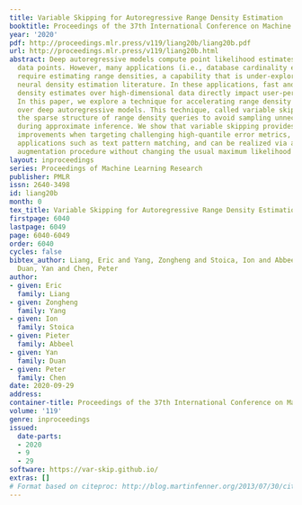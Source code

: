 ```yaml
---
title: Variable Skipping for Autoregressive Range Density Estimation
booktitle: Proceedings of the 37th International Conference on Machine Learning
year: '2020'
pdf: http://proceedings.mlr.press/v119/liang20b/liang20b.pdf
url: http://proceedings.mlr.press/v119/liang20b.html
abstract: Deep autoregressive models compute point likelihood estimates of individual
  data points. However, many applications (i.e., database cardinality estimation),
  require estimating range densities, a capability that is under-explored by current
  neural density estimation literature. In these applications, fast and accurate range
  density estimates over high-dimensional data directly impact user-perceived performance.
  In this paper, we explore a technique for accelerating range density estimation
  over deep autoregressive models. This technique, called variable skipping, exploits
  the sparse structure of range density queries to avoid sampling unnecessary variables
  during approximate inference. We show that variable skipping provides 10-100x efficiency
  improvements when targeting challenging high-quantile error metrics, enables complex
  applications such as text pattern matching, and can be realized via a simple data
  augmentation procedure without changing the usual maximum likelihood objective.
layout: inproceedings
series: Proceedings of Machine Learning Research
publisher: PMLR
issn: 2640-3498
id: liang20b
month: 0
tex_title: Variable Skipping for Autoregressive Range Density Estimation
firstpage: 6040
lastpage: 6049
page: 6040-6049
order: 6040
cycles: false
bibtex_author: Liang, Eric and Yang, Zongheng and Stoica, Ion and Abbeel, Pieter and
  Duan, Yan and Chen, Peter
author:
- given: Eric
  family: Liang
- given: Zongheng
  family: Yang
- given: Ion
  family: Stoica
- given: Pieter
  family: Abbeel
- given: Yan
  family: Duan
- given: Peter
  family: Chen
date: 2020-09-29
address: 
container-title: Proceedings of the 37th International Conference on Machine Learning
volume: '119'
genre: inproceedings
issued:
  date-parts:
  - 2020
  - 9
  - 29
software: https://var-skip.github.io/
extras: []
# Format based on citeproc: http://blog.martinfenner.org/2013/07/30/citeproc-yaml-for-bibliographies/
---
```


